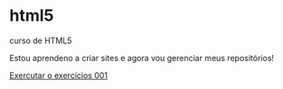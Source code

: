 # html5
 curso de HTML5
 
 Estou aprendeno a criar sites e agora vou gerenciar meus repositórios!

 <a href="https://guusttavo.github.io/html5/exercicios/ex001/.index.html"> Exercutar o exercícios 001</a>